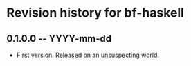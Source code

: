 # Revision history for bf-haskell

## 0.1.0.0 -- YYYY-mm-dd

* First version. Released on an unsuspecting world.
